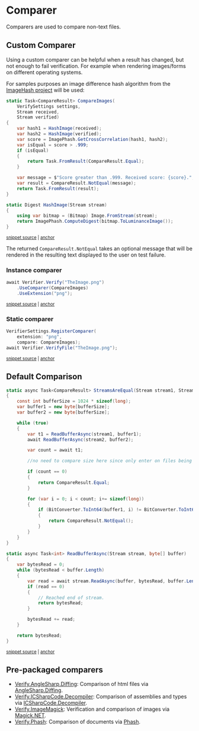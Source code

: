 <!--
GENERATED FILE - DO NOT EDIT
This file was generated by [MarkdownSnippets](https://github.com/SimonCropp/MarkdownSnippets).
Source File: /docs/mdsource/comparer.source.md
To change this file edit the source file and then run MarkdownSnippets.
-->

# Comparer

Comparers are used to compare non-text files.


## Custom Comparer

Using a custom comparer can be helpful when a result has changed, but not enough to fail verification. For example when rendering images/forms on different operating systems.

For samples purposes an image difference hash algorithm from the [ImageHash project](https://github.com/pgrho/phash) will be used:

<!-- snippet: ImageComparer -->
<a id='snippet-imagecomparer'></a>
```cs
static Task<CompareResult> CompareImages(
    VerifySettings settings,
    Stream received,
    Stream verified)
{
    var hash1 = HashImage(received);
    var hash2 = HashImage(verified);
    var score = ImagePhash.GetCrossCorrelation(hash1, hash2);
    var isEqual = score > .999;
    if (isEqual)
    {
        return Task.FromResult(CompareResult.Equal);
    }

    var message = $"Score greater than .999. Received score: {score}.";
    var result = CompareResult.NotEqual(message);
    return Task.FromResult(result);
}

static Digest HashImage(Stream stream)
{
    using var bitmap = (Bitmap) Image.FromStream(stream);
    return ImagePhash.ComputeDigest(bitmap.ToLuminanceImage());
}
```
<sup><a href='/src/Verify.Tests/Snippets/ComparerSnippets.cs#L33-L58' title='Snippet source file'>snippet source</a> | <a href='#snippet-imagecomparer' title='Start of snippet'>anchor</a></sup>
<!-- endSnippet -->

The returned `CompareResult.NotEqual` takes an optional message that will be rendered in the resulting text displayed to the user on test failure.


### Instance comparer

<!-- snippet: InstanceComparer -->
<a id='snippet-instancecomparer'></a>
```cs
await Verifier.Verify("TheImage.png")
    .UseComparer(CompareImages)
    .UseExtension("png");
```
<sup><a href='/src/Verify.Tests/Snippets/ComparerSnippets.cs#L14-L20' title='Snippet source file'>snippet source</a> | <a href='#snippet-instancecomparer' title='Start of snippet'>anchor</a></sup>
<!-- endSnippet -->


### Static comparer

<!-- snippet: StaticComparer -->
<a id='snippet-staticcomparer'></a>
```cs
VerifierSettings.RegisterComparer(
    extension: "png",
    compare: CompareImages);
await Verifier.VerifyFile("TheImage.png");
```
<sup><a href='/src/Verify.Tests/Snippets/ComparerSnippets.cs#L25-L30' title='Snippet source file'>snippet source</a> | <a href='#snippet-staticcomparer' title='Start of snippet'>anchor</a></sup>
<!-- endSnippet -->


## Default Comparison

<!-- snippet: DefualtCompare -->
<a id='snippet-defualtcompare'></a>
```cs
static async Task<CompareResult> StreamsAreEqual(Stream stream1, Stream stream2)
{
    const int bufferSize = 1024 * sizeof(long);
    var buffer1 = new byte[bufferSize];
    var buffer2 = new byte[bufferSize];

    while (true)
    {
        var t1 = ReadBufferAsync(stream1, buffer1);
        await ReadBufferAsync(stream2, buffer2);

        var count = await t1;

        //no need to compare size here since only enter on files being same size

        if (count == 0)
        {
            return CompareResult.Equal;
        }

        for (var i = 0; i < count; i+= sizeof(long))
        {
            if (BitConverter.ToInt64(buffer1, i) != BitConverter.ToInt64(buffer2, i))
            {
                return CompareResult.NotEqual();
            }
        }
    }
}

static async Task<int> ReadBufferAsync(Stream stream, byte[] buffer)
{
    var bytesRead = 0;
    while (bytesRead < buffer.Length)
    {
        var read = await stream.ReadAsync(buffer, bytesRead, buffer.Length - bytesRead);
        if (read == 0)
        {
            // Reached end of stream.
            return bytesRead;
        }

        bytesRead += read;
    }

    return bytesRead;
}
```
<sup><a href='/src/Verify/Compare/FileComparer.cs#L73-L121' title='Snippet source file'>snippet source</a> | <a href='#snippet-defualtcompare' title='Start of snippet'>anchor</a></sup>
<!-- endSnippet -->


## Pre-packaged comparers

 * [Verify.AngleSharp.Diffing](https://github.com/VerifyTests/Verify.AngleSharp.Diffing): Comparison of html files via [AngleSharp.Diffing](https://github.com/AngleSharp/AngleSharp.Diffing).
 * [Verify.ICSharpCode.Decompiler](https://github.com/VerifyTests/Verify.ICSharpCode.Decompiler): Comparison of assemblies and types via [ICSharpCode.Decompiler](https://github.com/icsharpcode/ILSpy/wiki/Getting-Started-With-ICSharpCode.Decompiler).
 * [Verify.ImageMagick](https://github.com/VerifyTests/Verify.ImageMagick): Verification and comparison of images via [Magick.NET](https://github.com/dlemstra/Magick.NET).
 * [Verify.Phash](https://github.com/VerifyTests/Verify.Phash): Comparison of documents via [Phash](https://github.com/pgrho/phash).
